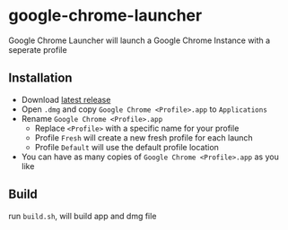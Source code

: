 # google-chrome-launcher
Google Chrome Launcher will launch a Google Chrome Instance with a seperate profile

## Installation
* Download [latest release](https://github.com/qoomon/google-chrome-launcher/releases)
* Open `.dmg` and copy `Google Chrome <Profile>.app` to `Applications`
* Rename `Google Chrome <Profile>.app`
  * Replace `<Profile>` with a specific name for your profile
  * Profile `Fresh` will create a new fresh profile for each launch
  * Profile `Default` will use the default profile location
* You can have as many copies of `Google Chrome <Profile>.app` as you like

## Build
run `build.sh`, will build app and dmg file
